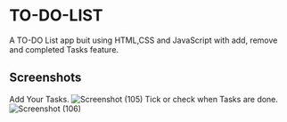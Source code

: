 # TO-DO-LIST
A TO-DO List app buit using HTML,CSS and JavaScript with add, remove and completed Tasks feature.

## Screenshots 
Add Your Tasks.
![Screenshot (105)](https://github.com/harshhgithub/TO-DO-LIST/assets/133668600/6f832da4-f0b1-490e-8aba-b660cc59ae12)
Tick or check when Tasks are done.
![Screenshot (106)](https://github.com/harshhgithub/TO-DO-LIST/assets/133668600/ab07c673-b019-4661-9303-7188178a0f51)

